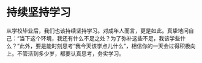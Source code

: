 # 持续坚持学习

从学校毕业后，我们也该持续坚持学习。对成年人而言，更是如此。真挚地问自己：“当下这个环境，我还有什么不足之处？为了弥补这些不足，我该学些什么？”此外，要是能时刻思考“我今天该学点儿什么”，相信你的一天会过得积极向上。不管活到多少岁，都要认真思考，务实学习。